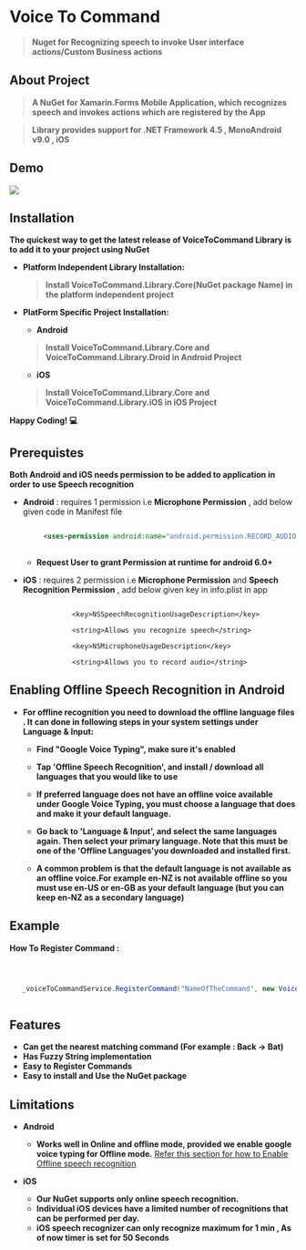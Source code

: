 # Voice To Command 

> **Nuget for Recognizing speech to invoke User interface actions/Custom Business actions**


## About Project


>**A NuGet for Xamarin.Forms Mobile Application, which recognizes speech and invokes actions which are registered by the App**



>**Library provides support for .NET Framework 4.5 , MonoAndroid v9.0 , iOS**


## Demo

![](https://github.com/SpeechRecognitionDemo/SpeechRecognitionApp/blob/master/WorkingApp.gif)


## Installation

**The quickest way to get the latest release of VoiceToCommand Library is to add it to your project using NuGet**

   - **Platform Independent Library Installation:**
       > **Install VoiceToCommand.Library.Core(NuGet package Name) in the platform independent project**
       
       
   - **PlatForm Specific Project Installation:**    
       * **Android**
       > **Install VoiceToCommand.Library.Core and VoiceToCommand.Library.Droid in Android Project**
           
       * **iOS**
       > **Install VoiceToCommand.Library.Core and VoiceToCommand.Library.iOS in iOS Project**
           
**Happy Coding! :computer:**  


## Prerequistes

 

**Both Android and iOS needs permission to be added to application in order to use Speech recognition**
 
 - **Android** : requires 1 permission i.e **Microphone Permission** , add below given code in Manifest file
    ```xml
    
         <uses-permission android:name="android.permission.RECORD_AUDIO" />
         
    
    ```
    - **Request User to grant Permission at runtime for android 6.0+**
    
    
      
 - **iOS** : requires 2 permission i.e **Microphone Permission** and **Speech Recognition Permission** , add below given key in info.plist in app
     ```
     
                 <key>NSSpeechRecognitionUsageDescription</key>
     
                 <string>Allows you recognize speech</string>
     
                 <key>NSMicrophoneUsageDescription</key>
         
                 <string>Allows you to record audio</string>
 
     ```
     
     
     
## Enabling Offline Speech Recognition in Android 

* **For offline recognition you need to download the offline language files . It can done in  following steps in your system settings under Language & Input:**

    - **Find "Google Voice Typing", make sure it's enabled**
    
    - **Tap 'Offline Speech Recognition', and install / download all languages that you would like to use**
    
    - **If preferred language does not have an offline voice available under Google Voice Typing, you must choose a language that does and make it your default language.**
    
    - **Go back to 'Language & Input', and select the same languages again. Then select your primary language. Note that this must be one of the 'Offline Languages'you downloaded and installed first.**
    
     - **A common problem is that the default language is not available as an offline voice.For example en-NZ is not available offline so you must use en-US or en-GB as your default language (but you can keep en-NZ as a secondary language)**


## Example


**How To Register Command :**


```c#



   _voiceToCommandService.RegisterCommand("NameOfTheCommand", new VoiceCommand(ActionToBeExecuted));



```


## Features
   
   - **Can get the nearest matching command (For example : Back -> Bat)**
   - **Has Fuzzy String implementation**
   - **Easy to Register Commands**
   - **Easy to install and Use the NuGet package**
  

## Limitations

   * **Android**
      - **Works well in Online and offline mode, provided we enable google voice typing for Offline mode.** [Refer this section for how to Enable Offline speech recognition](https://github.com/SpeechRecognitionDemo/SpeechRecognitionApp#enabling-offline-speech-recognition-in-android)
      
   * **iOS**
      - **Our NuGet supports only online speech recognition.**
      - **Individual iOS devices have a limited number of recognitions that can be performed per day.**
      - **iOS speech recognizer can only recognize maximum for 1 min , As of now timer is set for 50 Seconds**

  





